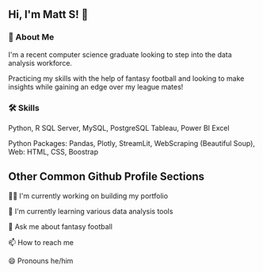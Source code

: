 ## Hi, I'm Matt S! 👋

### 🚀 About Me
I'm a recent computer science graduate looking to step into the data analysis workforce.  

Practicing my skills with the help of fantasy football and looking to make insights while gaining 
an edge over my league mates!


### 🛠 Skills
Python, R
SQL Server, MySQL, PostgreSQL
Tableau, Power BI
Excel

Python Packages: Pandas, Plotly, StreamLit, WebScraping (Beautiful Soup), 
Web: HTML, CSS, Boostrap


## Other Common Github Profile Sections
👩‍💻 I'm currently working on building my portfolio

🧠 I'm currently learning various data analysis tools

💬 Ask me about fantasy football

📫 How to reach me

😄 Pronouns he/him


